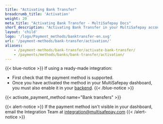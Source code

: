 ```yaml
---
title: "Activating Bank Transfer"
breadcrumb_title: 'Activation'
weight: 20
meta_title: "Activating Bank Transfer - MultiSafepay Docs"
short_description: "Activating Bank Transfer in your MultiSafepay account and backend"
layout: 'child'
logo: '/logo/Payment_methods/banktransfer-en.svg'
url: '/payment-methods/bank-transfer/activation/'
aliases: 
    - /payment-methods/bank-transfer/activate-bank-transfer/
    - /payments/methods/banks/bank-transfer/activation/
---
```


{{< blue-notice >}} If using a ready-made integration: 

- First check that the payment method is supported. 
- Once you have activated the method in your MultiSafepay dashboard, you must also enable it in your [backend](/glossaries/multisafepay-glossary/#backend).  {{< /blue-notice >}} 

{{< activate_payment_method name="Bank transfers" >}}

{{< alert-notice >}} If the payment method isn't visible in your dashboard, email the Integration Team at <integration@multisafepay.com> {{< /alert-notice >}}

